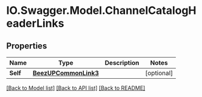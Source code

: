 # IO.Swagger.Model.ChannelCatalogHeaderLinks
## Properties

Name | Type | Description | Notes
------------ | ------------- | ------------- | -------------
**Self** | [**BeezUPCommonLink3**](BeezUPCommonLink3.md) |  | [optional] 

[[Back to Model list]](../README.md#documentation-for-models) [[Back to API list]](../README.md#documentation-for-api-endpoints) [[Back to README]](../README.md)

